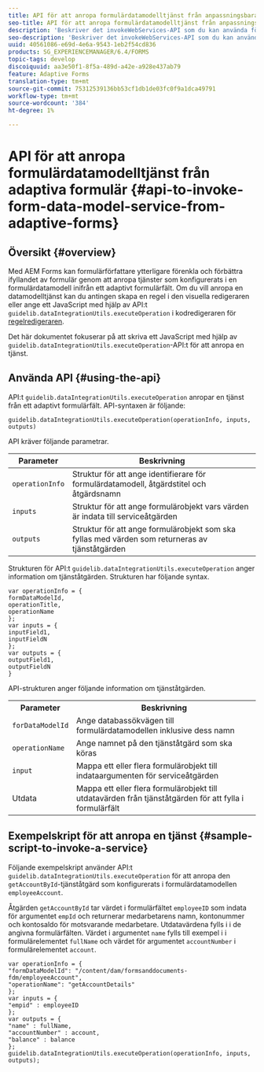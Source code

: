 ```yaml
---
title: API för att anropa formulärdatamodelltjänst från anpassningsbara formulär
seo-title: API för att anropa formulärdatamodelltjänst från anpassningsbara formulär
description: 'Beskriver det invokeWebServices-API som du kan använda för att anropa webbtjänster som skrivits i WSDL inifrån ett adaptivt formulärfält. '
seo-description: 'Beskriver det invokeWebServices-API som du kan använda för att anropa webbtjänster som skrivits i WSDL inifrån ett adaptivt formulärfält. '
uuid: 40561086-e69d-4e6a-9543-1eb2f54cd836
products: SG_EXPERIENCEMANAGER/6.4/FORMS
topic-tags: develop
discoiquuid: aa3e50f1-8f5a-489d-a42e-a928e437ab79
feature: Adaptive Forms
translation-type: tm+mt
source-git-commit: 75312539136bb53cf1db1de03fc0f9a1dca49791
workflow-type: tm+mt
source-wordcount: '384'
ht-degree: 1%

---
```



# API för att anropa formulärdatamodelltjänst från adaptiva formulär {#api-to-invoke-form-data-model-service-from-adaptive-forms}

## Översikt {#overview}

Med AEM Forms kan formulärförfattare ytterligare förenkla och förbättra ifyllandet av formulär genom att anropa tjänster som konfigurerats i en formulärdatamodell inifrån ett adaptivt formulärfält. Om du vill anropa en datamodelltjänst kan du antingen skapa en regel i den visuella redigeraren eller ange ett JavaScript med hjälp av API:t `guidelib.dataIntegrationUtils.executeOperation` i kodredigeraren för [regelredigeraren](/help/forms/using/rule-editor.md).

Det här dokumentet fokuserar på att skriva ett JavaScript med hjälp av `guidelib.dataIntegrationUtils.executeOperation`-API:t för att anropa en tjänst.

## Använda API {#using-the-api}

API:t `guidelib.dataIntegrationUtils.executeOperation` anropar en tjänst från ett adaptivt formulärfält. API-syntaxen är följande:

```
guidelib.dataIntegrationUtils.executeOperation(operationInfo, inputs, outputs)
```

API kräver följande parametrar.

| Parameter | Beskrivning |
|---|---|
| `operationInfo` | Struktur för att ange identifierare för formulärdatamodell, åtgärdstitel och åtgärdsnamn |
| `inputs` | Struktur för att ange formulärobjekt vars värden är indata till serviceåtgärden |
| `outputs` | Struktur för att ange formulärobjekt som ska fyllas med värden som returneras av tjänståtgärden |

Strukturen för API:t `guidelib.dataIntegrationUtils.executeOperation` anger information om tjänståtgärden. Strukturen har följande syntax.

```
var operationInfo = {
formDataModelId,
operationTitle,
operationName
};
var inputs = {
inputField1,
inputFieldN
};
var outputs = {
outputField1,
outputFieldN
}
```

API-strukturen anger följande information om tjänståtgärden.

<table> 
 <tbody> 
  <tr> 
   <th>Parameter</th> 
   <th>Beskrivning</th> 
  </tr> 
  <tr> 
   <td><code>forDataModelId</code></td> 
   <td>Ange databassökvägen till formulärdatamodellen inklusive dess namn</td> 
  </tr> 
  <tr> 
   <td><code>operationName</code></td> 
   <td>Ange namnet på den tjänståtgärd som ska köras</td> 
  </tr> 
  <tr> 
   <td><code>input</code></td> 
   <td>Mappa ett eller flera formulärobjekt till indataargumenten för serviceåtgärden</td> 
  </tr> 
  <tr> 
   <td>Utdata</td> 
   <td>Mappa ett eller flera formulärobjekt till utdatavärden från tjänståtgärden för att fylla i formulärfält<br /> </td> 
  </tr> 
 </tbody> 
</table>

## Exempelskript för att anropa en tjänst {#sample-script-to-invoke-a-service}

Följande exempelskript använder API:t `guidelib.dataIntegrationUtils.executeOperation` för att anropa den `getAccountById`-tjänståtgärd som konfigurerats i formulärdatamodellen `employeeAccount`.

Åtgärden `getAccountById` tar värdet i formulärfältet `employeeID` som indata för argumentet `empId` och returnerar medarbetarens namn, kontonummer och kontosaldo för motsvarande medarbetare. Utdatavärdena fylls i i de angivna formulärfälten. Värdet i argumentet `name` fylls till exempel i i formulärelementet `fullName` och värdet för argumentet `accountNumber` i formulärelementet `account`.

```
var operationInfo = {
"formDataModelId": "/content/dam/formsanddocuments-fdm/employeeAccount",
"operationName": "getAccountDetails"
};
var inputs = {
"empid" : employeeID
};
var outputs = {
"name" : fullName,
"accountNumber" : account,
"balance" : balance
};
guidelib.dataIntegrationUtils.executeOperation(operationInfo, inputs, outputs);
```

